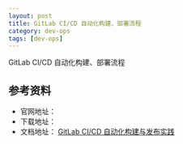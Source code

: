 ```yaml
---
layout: post
title: GitLab CI/CD 自动化构建、部署流程 
category: dev-ops
tags: [dev-ops]
---
```


GitLab CI/CD 自动化构建、部署流程

## 参考资料
- 官网地址：
- 下载地址：
- 文档地址：
[GitLab CI/CD 自动化构建与发布实践](https://blog.csdn.net/cr7258/article/details/121462283)

## 